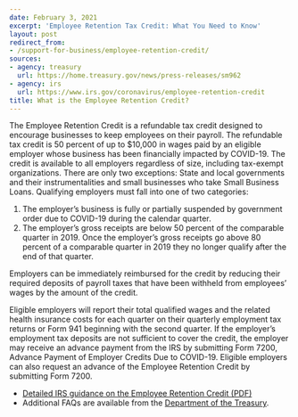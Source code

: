 ```yaml
---
date: February 3, 2021
excerpt: 'Employee Retention Tax Credit: What You Need to Know'
layout: post
redirect_from:
- /support-for-business/employee-retention-credit/
sources:
- agency: treasury
  url: https://home.treasury.gov/news/press-releases/sm962
- agency: irs
  url: https://www.irs.gov/coronavirus/employee-retention-credit
title: What is the Employee Retention Credit?
---
```


The Employee Retention Credit is a refundable tax credit designed to encourage businesses to keep employees on their payroll. The refundable tax credit is 50 percent of up to $10,000 in wages paid by an eligible employer whose business has been financially impacted by COVID-19. The credit is available to all employers regardless of size, including tax-exempt organizations. There are only two exceptions: State and local governments and their instrumentalities and small businesses who take Small Business Loans. Qualifying employers must fall into one of two categories:


1. The employer’s business is fully or partially suspended by government order due to COVID-19 during the calendar quarter.
2. The employer’s gross receipts are below 50 percent of the comparable quarter in 2019. Once the employer’s gross receipts go above 80 percent of a comparable quarter in 2019 they no longer qualify after the end of that quarter.

Employers can be immediately reimbursed for the credit by reducing their required deposits of payroll taxes that have been withheld from employees’ wages by the amount of the credit.

Eligible employers will report their total qualified wages and the related health insurance costs for each quarter on their quarterly employment tax returns or Form 941 beginning with the second quarter. If the employer’s employment tax deposits are not sufficient to cover the credit, the employer may receive an advance payment from the IRS by submitting Form 7200, Advance Payment of Employer Credits Due to COVID-19. Eligible employers can also request an advance of the Employee Retention Credit by submitting Form 7200.

- [Detailed IRS guidance on the Employee Retention Credit (PDF)](https://www.irs.gov/coronavirus/employee-retention-credit)
- Additional FAQs are available from the [Department of the Treasury](https://home.treasury.gov/news/press-releases/sm962).